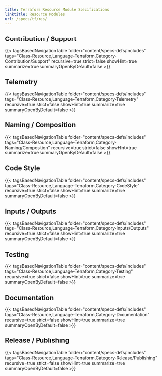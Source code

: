 ```yaml
---
title: Terraform Resource Module Specifications
linktitle: Resource Modules
url: /specs/tf/res/
---
```


## Contribution / Support

{{< tagsBasedNavigationTable folder="content/specs-defs/includes" tags="Class-Resource,Language-Terraform,Category-Contribution/Support" recursive=true strict=false showHint=true summarize=true summaryOpenByDefault=false >}}

## Telemetry

{{< tagsBasedNavigationTable folder="content/specs-defs/includes" tags="Class-Resource,Language-Terraform,Category-Telemetry" recursive=true strict=false showHint=true summarize=true summaryOpenByDefault=false >}}

## Naming / Composition

{{< tagsBasedNavigationTable folder="content/specs-defs/includes" tags="Class-Resource,Language-Terraform,Category-Naming/Composition" recursive=true strict=false showHint=true summarize=true summaryOpenByDefault=false >}}

## Code Style

{{< tagsBasedNavigationTable folder="content/specs-defs/includes" tags="Class-Resource,Language-Terraform,Category-CodeStyle" recursive=true strict=false showHint=true summarize=true summaryOpenByDefault=false >}}

## Inputs / Outputs

{{< tagsBasedNavigationTable folder="content/specs-defs/includes" tags="Class-Resource,Language-Terraform,Category-Inputs/Outputs" recursive=true strict=false showHint=true summarize=true summaryOpenByDefault=false >}}

## Testing

{{< tagsBasedNavigationTable folder="content/specs-defs/includes" tags="Class-Resource,Language-Terraform,Category-Testing" recursive=true strict=false showHint=true summarize=true summaryOpenByDefault=false >}}

## Documentation

{{< tagsBasedNavigationTable folder="content/specs-defs/includes" tags="Class-Resource,Language-Terraform,Category-Documentation" recursive=true strict=false showHint=true summarize=true summaryOpenByDefault=false >}}

## Release / Publishing

{{< tagsBasedNavigationTable folder="content/specs-defs/includes" tags="Class-Resource,Language-Terraform,Category-Release/Publishing" recursive=true strict=false showHint=true summarize=true summaryOpenByDefault=false >}}
